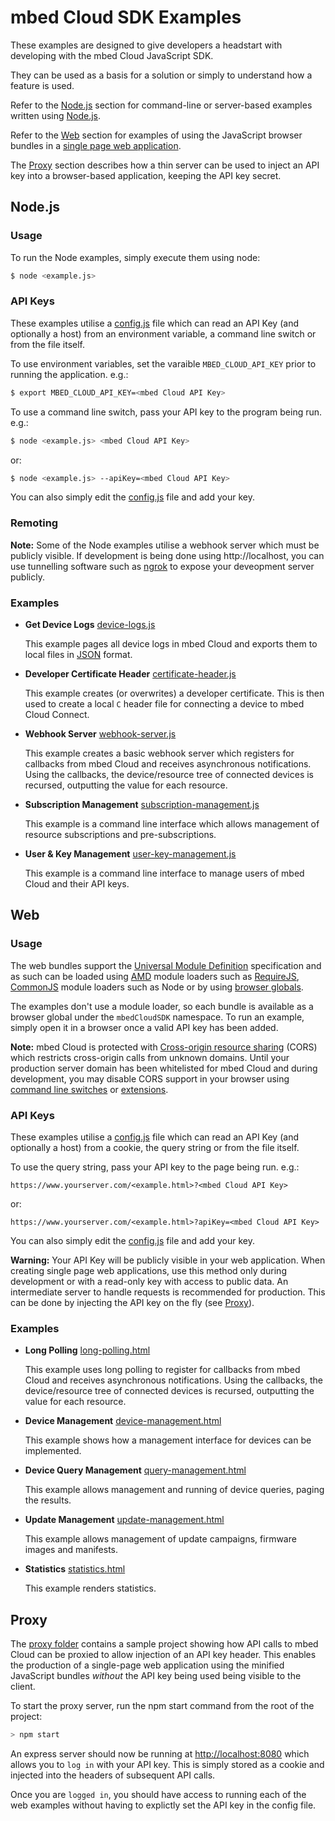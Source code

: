 # mbed Cloud SDK Examples

These examples are designed to give developers a headstart with developing with the mbed Cloud JavaScript SDK.

They can be used as a basis for a solution or simply to understand how a feature is used.

Refer to the [Node.js](#node.js) section for command-line or server-based examples written using [Node.js](https://nodejs.org).

Refer to the [Web](#web) section for examples of using the JavaScript browser bundles in a [single page web application](https://en.wikipedia.org/wiki/Single-page_application).

The [Proxy](#proxy) section describes how a thin server can be used to inject an API key into a browser-based application, keeping the API key secret.

## Node.js

### Usage

To run the Node examples, simply execute them using node:

```bash
$ node <example.js>
```

### API Keys

These examples utilise a [config.js](node/config.js) file which can read an API Key (and optionally a host) from an environment variable, a command line switch or from the file itself.

To use environment variables, set the varaible `MBED_CLOUD_API_KEY` prior to running the application. e.g.:

```bash
$ export MBED_CLOUD_API_KEY=<mbed Cloud API Key>
```

To use a command line switch, pass your API key to the program being run. e.g.:

```bash
$ node <example.js> <mbed Cloud API Key>
```

or:

```bash
$ node <example.js> --apiKey=<mbed Cloud API Key>
```

You can also simply edit the [config.js](node/config.js) file and add your key.

### Remoting

__Note:__ Some of the Node examples utilise a webhook server which must be publicly visible. If development is being done using http://localhost, you can use tunnelling software such as [ngrok](https://ngrok.com/) to expose your deveopment server publicly.

### Examples

* __Get Device Logs__ [device-logs.js](node/device-logs.js)

  This example pages all device logs in mbed Cloud and exports them to local files in [JSON](http://www.json.org/) format.

* __Developer Certificate Header__ [certificate-header.js](node/certificate-header.js)

  This example creates (or overwrites) a developer certificate.
  This is then used to create a local `C` header file for connecting a device to mbed Cloud Connect.

* __Webhook Server__ [webhook-server.js](node/webhook-server.js)

  This example creates a basic webhook server which registers for callbacks from mbed Cloud and receives asynchronous notifications.
  Using the callbacks, the device/resource tree of connected devices is recursed, outputting the value for each resource.

* __Subscription Management__ [subscription-management.js](node/subscription-management.js)

  This example is a command line interface which allows management of resource subscriptions and pre-subscriptions.

* __User & Key Management__ [user-key-management.js](node/user-key-management.js)

  This example is a command line interface to manage users of mbed Cloud and their API keys.

## Web

### Usage

The web bundles support the [Universal Module Definition](https://github.com/umdjs/umd) specification and as such can be loaded using [AMD](https://en.wikipedia.org/wiki/Asynchronous_module_definition) module loaders such as [RequireJS](http://requirejs.org/), [CommonJS](https://en.wikipedia.org/wiki/CommonJS) module loaders such as Node or by using [browser globals](http://vanilla-js.com/).

The examples don't use a module loader, so each bundle is available as a browser global under the `mbedCloudSDK` namespace. To run an example, simply open it in a browser once a valid API key has been added.

__Note:__ mbed Cloud is protected with [Cross-origin resource sharing](https://en.wikipedia.org/wiki/Cross-origin_resource_sharing) (CORS) which restricts cross-origin calls from unknown domains. Until your production server domain has been whitelisted for mbed Cloud and during development, you may disable CORS support in your browser using [command line switches](http://www.thegeekstuff.com/2016/09/disable-same-origin-policy/) or [extensions](https://chrome.google.com/webstore/detail/allow-control-allow-origi/nlfbmbojpeacfghkpbjhddihlkkiljbi).

### API Keys

These examples utilise a [config.js](web/config.js) file which can read an API Key (and optionally a host) from a cookie, the query string or from the file itself.

To use the query string, pass your API key to the page being run. e.g.:

```
https://www.yourserver.com/<example.html>?<mbed Cloud API Key>
```

or:

```
https://www.yourserver.com/<example.html>?apiKey=<mbed Cloud API Key>
```

You can also simply edit the [config.js](web/config.js) file and add your key.

__Warning:__ Your API Key will be publicly visible in your web application. When creating single page web applications, use this method only during development or with a read-only key with access to public data. An intermediate server to handle requests is recommended for production. This can be done by injecting the API key on the fly (see [Proxy](#proxy)).

### Examples

* __Long Polling__ [long-polling.html](web/long-polling.html)

  This example uses long polling to register for callbacks from mbed Cloud and receives asynchronous notifications.
  Using the callbacks, the device/resource tree of connected devices is recursed, outputting the value for each resource.

* __Device Management__ [device-management.html](web/device-management.html)

  This example shows how a management interface for devices can be implemented.

* __Device Query Management__ [query-management.html](web/query-management.html)

  This example allows management and running of device queries, paging the results.

* __Update Management__ [update-management.html](web/update-management.html)

  This example allows management of update campaigns, firmware images and manifests.

* __Statistics__ [statistics.html](web/statistics.html)

  This example renders statistics.

## Proxy

The [proxy folder](proxy/) contains a sample project showing how API calls to mbed Cloud can be proxied to allow injection of an API key header. This enables the production of a single-page web application using the minified JavaScript bundles _without_ the API key being used being visible to the client.

To start the proxy server, run the npm start command from the root of the project:

```bash
> npm start
```

An express server should now be running at [http://localhost:8080](http://localhost:8080) which allows you to `log in` with your API key. This is simply stored as a cookie and injected into the headers of subsequent API calls.

Once you are `logged in`, you should have access to running each of the web examples without having to explictly set the API key in the config file.
